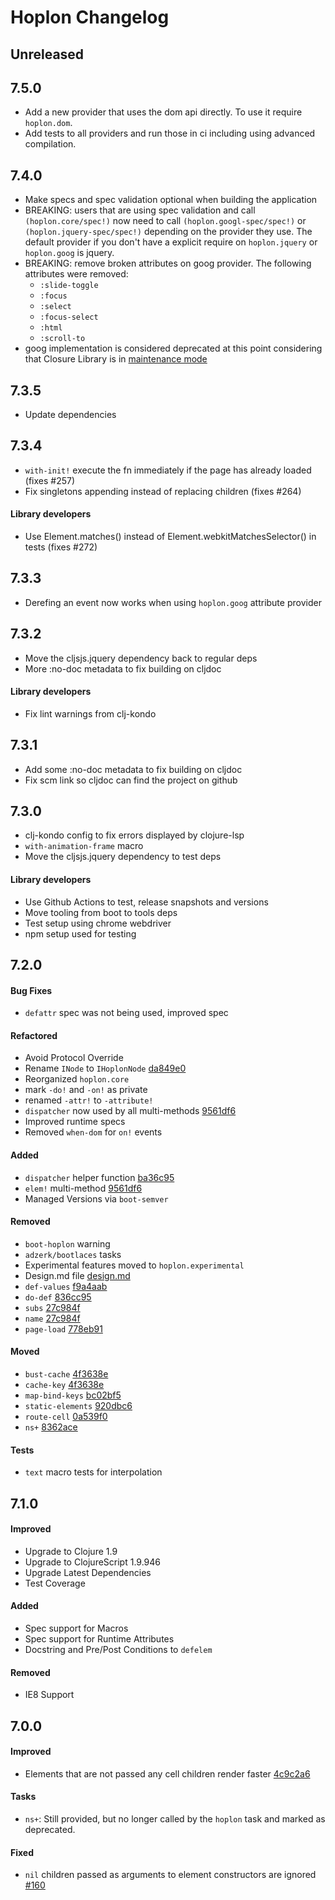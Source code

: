 # Hoplon Changelog

## Unreleased

## 7.5.0
- Add a new provider that uses the dom api directly. To use it require
  `hoplon.dom`.
- Add tests to all providers and run those in ci including using advanced
  compilation.

## 7.4.0
- Make specs and spec validation optional when building the application
- BREAKING: users that are using spec validation and call `(hoplon.core/spec!)`
  now need to call `(hoplon.googl-spec/spec!)` or `(hoplon.jquery-spec/spec!)`
  depending on the provider they use. The default provider if you don't have a
  explicit require on `hoplon.jquery` or `hoplon.goog` is jquery.
- BREAKING: remove broken attributes on goog provider. The following attributes
  were removed:
  - `:slide-toggle`
  - `:focus`
  - `:select`
  - `:focus-select`
  - `:html`
  - `:scroll-to`
- goog implementation is considered deprecated at this point considering that
  Closure Library is in [maintenance mode](https://github.com/google/closure-library/issues/1214)

## 7.3.5
- Update dependencies

## 7.3.4
- `with-init!` execute the fn immediately if the page has already loaded (fixes #257)
- Fix singletons appending instead of replacing children (fixes #264)

#### Library developers
- Use Element.matches() instead of Element.webkitMatchesSelector() in tests (fixes #272)

## 7.3.3
- Derefing an event now works when using `hoplon.goog` attribute provider

## 7.3.2
- Move the cljsjs.jquery dependency back to regular deps
- More :no-doc metadata to fix building on cljdoc

#### Library developers
- Fix lint warnings from clj-kondo

## 7.3.1
- Add some :no-doc metadata to fix building on cljdoc
- Fix scm link so cljdoc can find the project on github

## 7.3.0
- clj-kondo config to fix errors displayed by clojure-lsp
- `with-animation-frame` macro
- Move the cljsjs.jquery dependency to test deps

#### Library developers
- Use Github Actions to test, release snapshots and versions
- Move tooling from boot to tools deps
- Test setup using chrome webdriver
- npm setup used for testing

## 7.2.0

#### Bug Fixes
  - `defattr` spec was not being used, improved spec

#### Refactored
  - Avoid Protocol Override
  - Rename `INode` to `IHoplonNode` [da849e0](https://github.com/hoplon/hoplon/pull/216/commits/da849e01b3a954b1bd2fa7d82c050fe630317a70)
  - Reorganized `hoplon.core`
  - mark `-do!` and `-on!` as private
  - renamed `-attr!` to `-attribute!`
  - `dispatcher` now used by all multi-methods [9561df6](https://github.com/hoplon/hoplon/pull/216/commits/9561df6ebfdf55e95d196862ed0af7360a0d8840)
  - Improved runtime specs
  - Removed `when-dom` for `on!` events

#### Added
  - `dispatcher` helper function [ba36c95](https://github.com/hoplon/hoplon/pull/216/commits/ba36c95a724f03afc75b2ceb29bda5c313803286)
  - `elem!` multi-method [9561df6](https://github.com/hoplon/hoplon/pull/216/commits/9561df6ebfdf55e95d196862ed0af7360a0d8840)
  - Managed Versions via `boot-semver`

#### Removed
  - `boot-hoplon` warning
  - `adzerk/bootlaces` tasks
  - Experimental features moved to `hoplon.experimental`
  - Design.md file [design.md](https://github.com/hoplon/hoplon/wiki/HLisp)
  - `def-values` [f9a4aab](https://github.com/hoplon/hoplon/pull/216/commits/f9a4aab97c69a841ff575f8cb73bfd91f9d9272a)
  - `do-def` [836cc95](https://github.com/hoplon/hoplon/pull/216/commits/836cc9540cc9b0222cd15ee50ab3b7057a0d6b17)
  - `subs` [27c984f](https://github.com/hoplon/hoplon/pull/216/commits/27c984f83eace8c6d1072350ab3cce73b0d025dc)
  - `name` [27c984f](https://github.com/hoplon/hoplon/pull/216/commits/27c984f83eace8c6d1072350ab3cce73b0d025dc)
  - `page-load` [778eb91](https://github.com/hoplon/hoplon/pull/216/commits/778eb9112bd3084b6f890a471bc4d1e0d3193ae9)

#### Moved
  - `bust-cache` [4f3638e](https://github.com/hoplon/hoplon/pull/216/commits/4f3638e61bd979983c35865e0840027385dd6233)
  - `cache-key` [4f3638e](https://github.com/hoplon/hoplon/pull/216/commits/4f3638e61bd979983c35865e0840027385dd6233)
  - `map-bind-keys` [bc02bf5](https://github.com/hoplon/hoplon/pull/216/commits/bc02bf55751a31aacf76c3b43c54ccecbef1159e)
  - `static-elements` [920dbc6](https://github.com/hoplon/hoplon/pull/216/commits/920dbc66d09ae7ef47c32f9477b8347ca7d76135)
  - `route-cell` [0a539f0](https://github.com/hoplon/hoplon/pull/216/commits/0a539f056187918cbd6237392c9495cb3d0f7179)
  - `ns+` [8362ace](https://github.com/hoplon/hoplon/pull/216/commits/8362ace584fb576b06fab8c3d33a60318d7432ca)

#### Tests
  - `text` macro tests for interpolation

## 7.1.0

#### Improved

  - Upgrade to Clojure 1.9
  - Upgrade to ClojureScript 1.9.946
  - Upgrade Latest Dependencies
  - Test Coverage

#### Added

  - Spec support for Macros
  - Spec support for Runtime Attributes
  - Docstring and Pre/Post Conditions to `defelem`

#### Removed

  - IE8 Support

## 7.0.0

#### Improved

  - Elements that are not passed any cell children render faster [4c9c2a6](https://github.com/hoplon/hoplon/commit/4c9c2a65ef94de88e10827acc84fd1b43e034305)

#### Tasks

  - `ns+`: Still provided, but no longer called by the `hoplon` task and marked as deprecated.

#### Fixed

  - `nil` children passed as arguments to element constructors are ignored [#160](https://github.com/hoplon/hoplon/pull/160)
